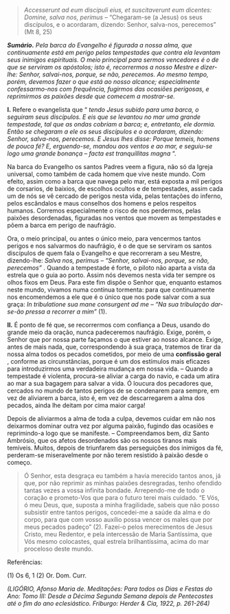 > *Accesserunt ad eum discipuli eius, et suscitaverunt eum dicentes: Domine, salva nos, perimus* – “Chegaram-se (a Jesus) os seus discípulos, e o acordaram, dizendo: Senhor, salva-nos, perecemos” (Mt 8, 25)

***Sumário.** Pela barca do Evangelho é figurada a nossa alma, que continuamente está em perigo pelas tempestades que contra ela levantam seus inimigos espirituais. O meio principal para sermos vencedores é o de que se serviram os apóstolos; isto é, recorrermos a nosso Mestre e dizer-lhe: Senhor, salvai-nos, porque, se não, perecemos. Ao mesmo tempo, porém, devemos fazer o que está ao nosso alcance; especialmente confessarmo-nos com frequência, fugirmos das ocasiões perigosas, e reprimirmos as paixões desde que comecem a mostrar-se.*

**I.** Refere o evangelista que “ *tendo Jesus subido para uma barca, o seguiram seus discípulos. E eis que se levantou no mar uma grande tempestade, tal que as ondas cobriam a barca; e, entretanto, ele dormia. Então se chegaram a ele os seus discípulos e o acordaram, dizendo: Senhor, salva-nos, perecemos. E Jesus lhes disse: Porque temeis, homens de pouca fé? E, erguendo-se, mandou aos ventos e ao mar, e seguiu-se logo uma grande bonança – facta est tranquillitas magna* “.

Na barca do Evangelho os santos Padres veem a figura, não só da Igreja universal, como também de cada homem que vive neste mundo. Com efeito, assim como a barca que navega pelo mar, está exposta a mil perigos de corsarios, de baixios, de escolhos ocultos e de tempestades, assim cada um de nós se vê cercado de perigos nesta vida, pelas tentações do inferno, pelos escândalos e maus conselhos dos homens e pelos respeitos humanos. Corremos especialmente o risco de nos perdermos, pelas paixões desordenadas, figuradas nos ventos que movem as tempestades e põem a barca em perigo de naufrágio.

Ora, o meio principal, ou antes o único meio, para vencermos tantos perigos e nos salvarmos do naufrágio, é o de que se serviram os santos discípulos de quem fala o Evangelho e que recorreram a seu Mestre, dizendo-lhe: *Salva nos, perimus – “Senhor, salvai-nos, porque, se não, perecemos”* . Quando a tempestade é forte, o piloto não aparta a vista da estrela que o guia ao porto. Assim nós devemos nesta vida ter sempre os olhos fixos em Deus. Para este fim dispõe o Senhor que, enquanto estamos neste mundo, vivamos numa continua tormenta: para que continuamente nos encomendemos a ele que é o único que nos pode salvar com a sua graça: *In tribulatione sua mane consurgent ad me – “Na sua tribulação dar-se-ão pressa a recorrer a mim”* (1).

**II.** É ponto de fé que, se recorrermos com confiança a Deus, usando do grande meio da oração, nunca padeceremos naufrágio. Exige, porém, o Senhor que por nossa parte façamos o que estiver ao nosso alcance. Exige, antes de mais nada, que, correspondendo à sua graça, tratemos de tirar da nossa alma todos os pecados cometidos, por meio de uma **confissão geral** , conforme as circunstâncias, porque é um dos estímulos mais eficazes para introduzirmos uma verdadeira mudança em nossa vida. – Quando a tempestade é violenta, procura-se aliviar a carga do navio, e cada um atira ao mar a sua bagagem para salvar a vida. Ó loucura dos pecadores que, cercados no mundo de tantos perigos de se condenarem para sempre, em vez de aliviarem a barca, isto é, em vez de descarregarem a alma dos pecados, ainda lhe deitam por cima maior carga!

Depois de aliviarmos a alma de toda a culpa, devemos cuidar em não nos deixarmos dominar outra vez por alguma paixão, fugindo das ocasiões e reprimindo-a logo que se manifeste. – Compreendamos bem, diz Santo Ambrósio, que os afetos desordenados são os nossos tiranos mais temíveis. Muitos, depois de triunfarem das perseguições dos inimigos da fé, perderam-se miseravelmente por não terem resistido à paixão desde o começo.

> Ó Senhor, esta desgraça eu também a havia merecido tantos anos, já que, por não reprimir as minhas paixões desregradas, tenho ofendido tantas vezes a vossa infinita bondade. Arrependo-me de todo o coração e prometo-Vos que para o futuro terei mais cuidado. “E Vós, ó meu Deus, que, suposta a minha fragilidade, sabeis que não posso subsistir entre tantos perigos, concedei-me a saúde da alma e do corpo, para que com vosso auxílio possa vencer os males que por meus pecados padeço” (2). Fazei-o pelos merecimentos de Jesus Cristo, meu Redentor, e pela intercessão de Maria Santíssima, que Vós mesmo colocastes, qual estrela brilhantíssima, acima do mar proceloso deste mundo.

Referências:

\(1\) Os 6, 1 (2) Or. Dom. Curr.

*(LIGÓRIO, Afonso Maria de. Meditações: Para todos os Dias e Festas do Ano: Tomo III: Desde a Décima Segunda Semana depois de Pentecostes até o fim do ano eclesiástico. Friburgo: Herder & Cia, 1922, p. 261-264)*
